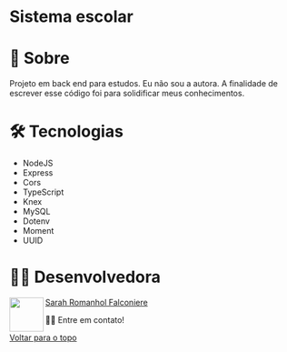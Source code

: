 # Sistema escolar

# 📄 Sobre

Projeto em back end para estudos. Eu não sou a autora. A finalidade de escrever esse código foi para solidificar meus conhecimentos.

# 🛠 Tecnologias

- NodeJS
- Express
- Cors
- TypeScript
- Knex
- MySQL
- Dotenv
- Moment
- UUID

# 👩‍💻 Desenvolvedora

<a href="url"><img src="https://user-images.githubusercontent.com/86701927/139923533-9d3064bf-071e-4651-840f-4434d2b24a7b.jpg" align="left" height="60" width="60" ></a>

[Sarah Romanhol Falconiere](https://www.linkedin.com/in/sarahromanhol)

👋🏽 Entre em contato!

<a href="#top">Voltar para o topo</a>
